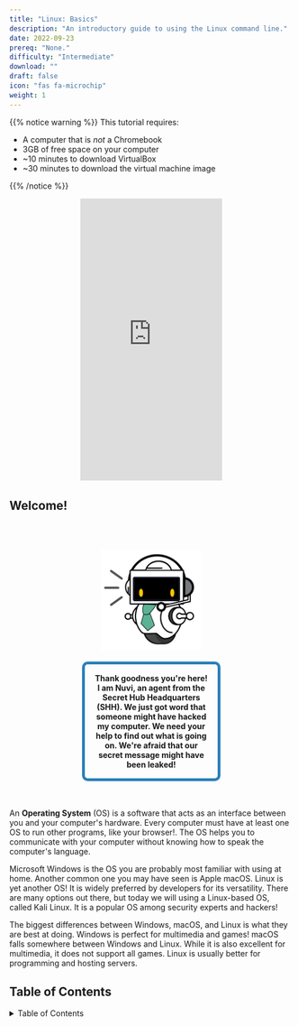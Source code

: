 ```yaml
---
title: "Linux: Basics"
description: "An introductory guide to using the Linux command line."
date: 2022-09-23
prereq: "None."
difficulty: "Intermediate"
download: ""
draft: false
icon: "fas fa-microchip"
weight: 1
---
```


{{% notice warning %}}
This tutorial requires:

- A computer that is *not* a Chromebook
- 3GB of free space on your computer
- ~10 minutes to download VirtualBox
- ~30 minutes to download the virtual machine image

{{% /notice %}}

<p style="text-align: center;"><iframe width="50%" height="500px" src="https://www.youtube.com/embed/zfdlPZYlgtk" frameborder="0" allow="accelerometer; autoplay; clipboard-write; encrypted-media; gyroscope; picture-in-picture" allowfullscreen></iframe></p>

## Welcome!

<div style="margin: 1rem;padding: 2rem 2rem;text-align: center;">
    <div style="display: inline-block;padding: 1rem 1rem;vertical-align: middle;">
        <img src="images/nuvi.PNG?" alt="Uma foto de Nuvi" width="180" height="180" />
    </div>
    <div style="display: inline-block;padding: 1rem 1rem;vertical-align: middle;width:50%;border:5px solid #2980b9;border-radius:10px;font-weight: bold;">
        Thank goodness you're here! I am Nuvi, an agent from the Secret Hub Headquarters (SHH). We just got word that someone might have hacked my computer. We need your help to find out what is going on. We're afraid that our secret message might have been leaked!
    </div>
</div>

An **Operating System** (OS) is a software that acts as an interface between you and your computer's hardware. Every computer must have at least one OS to run other programs, like your browser!. The OS helps you to communicate with your computer without knowing how to speak the computer's language.

Microsoft Windows is the OS you are probably most familiar with using at home. Another common one you may have seen is Apple macOS. Linux is yet another OS! It is widely preferred by developers for its versatility. There are many options out there, but today we will using a Linux-based OS, called Kali Linux. It is a popular OS among security experts and hackers!

The biggest differences between Windows, macOS, and Linux is what they are best at doing. Windows is perfect for multimedia and games! macOS falls somewhere between Windows and Linux. While it is also excellent for multimedia, it does not support all games. Linux is usually better for programming and hosting servers.

## Table of Contents

<details close>
<summary>Table of Contents</summary>
{{% children %}}
</details>
